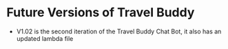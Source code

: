 # Future Versions of Travel Buddy
* V1.02 is the second iteration of the Travel Buddy Chat Bot, it also has an updated lambda file
